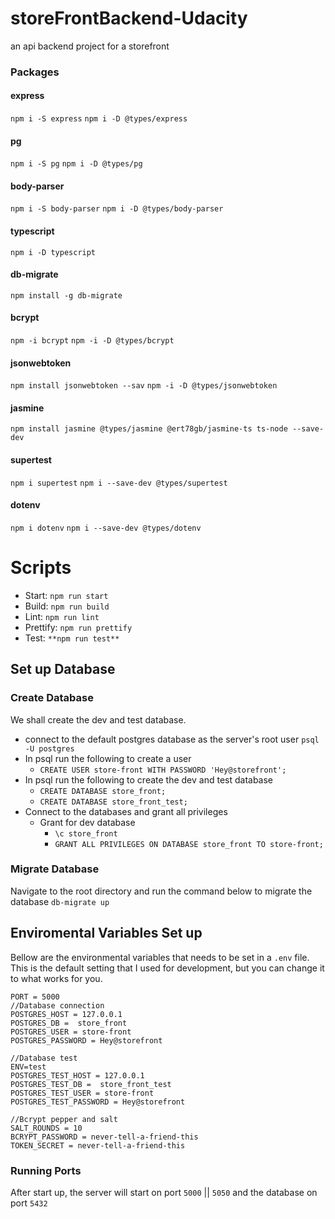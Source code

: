 # storeFrontBackend-Udacity
an api backend project for a storefront

### Packages
#### express
`npm i -S express`
`npm i -D @types/express`
#### pg
`npm i -S pg`
`npm i -D @types/pg`
#### body-parser
`npm i -S body-parser`
`npm i -D @types/body-parser`
#### typescript
`npm i -D typescript`
#### db-migrate
`npm install -g db-migrate`
#### bcrypt
`npm -i bcrypt`
`npm -i -D @types/bcrypt`
#### jsonwebtoken
`npm install jsonwebtoken --sav`
`npm -i -D @types/jsonwebtoken`
#### jasmine
`npm install jasmine @types/jasmine @ert78gb/jasmine-ts ts-node --save-dev`
#### supertest
`npm i supertest`
`npm i --save-dev @types/supertest`
#### dotenv
`npm i dotenv`
`npm i --save-dev @types/dotenv`

# Scripts
- Start:  ``` npm run start ```
- Build:  ``` npm run build ```
- Lint:  ``` npm run lint ```
- Prettify:  ``` npm run prettify ```
- Test:  ``` **npm run test** ```

## Set up Database
### Create Database
We shall create the dev and test database.

- connect to the default postgres database as the server's root user `psql -U postgres`
- In psql run the following to create a user 
    - `CREATE USER store-front WITH PASSWORD 'Hey@storefront';`
- In psql run the following to create the dev and test database
    - `CREATE DATABASE store_front;`
    - `CREATE DATABASE store_front_test;`
- Connect to the databases and grant all privileges
    - Grant for dev database
        - `\c store_front`
        - `GRANT ALL PRIVILEGES ON DATABASE store_front TO store-front;`

### Migrate Database
Navigate to the root directory and run the command below to migrate the database 
`db-migrate up`

## Enviromental Variables Set up
Bellow are the environmental variables that needs to be set in a `.env` file. This is the default setting that I used for development, but you can change it to what works for you.

```
PORT = 5000
//Database connection
POSTGRES_HOST = 127.0.0.1
POSTGRES_DB =  store_front
POSTGRES_USER = store-front
POSTGRES_PASSWORD = Hey@storefront

//Database test
ENV=test
POSTGRES_TEST_HOST = 127.0.0.1
POSTGRES_TEST_DB =  store_front_test
POSTGRES_TEST_USER = store-front
POSTGRES_TEST_PASSWORD = Hey@storefront

//Bcrypt pepper and salt
SALT_ROUNDS = 10
BCRYPT_PASSWORD = never-tell-a-friend-this
TOKEN_SECRET = never-tell-a-friend-this
```
### Running Ports 
After start up, the server will start on port `5000` || `5050` and the database on port `5432`
